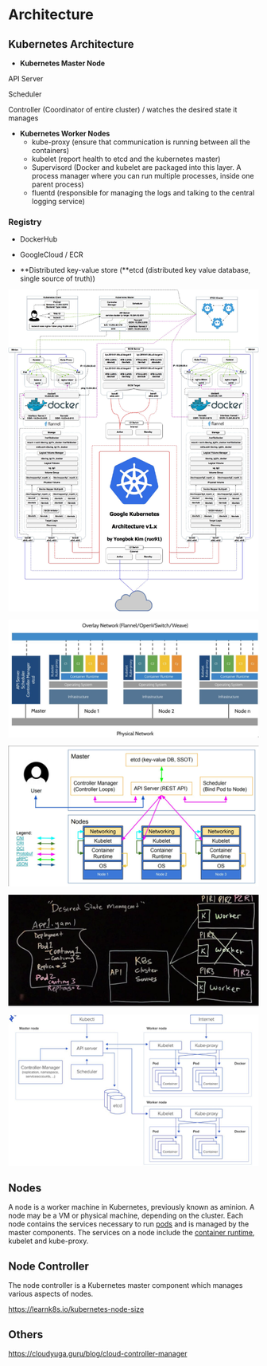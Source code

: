 # Architecture

## Kubernetes Architecture

- **Kubernetes Master Node**

API Server

Scheduler

Controller (Coordinator of entire cluster) / watches the desired state it manages

- **Kubernetes Worker Nodes**
  - kube-proxy (ensure that communication is running between all the containers)
  - kubelet (report health to etcd and the kubernetes master)
  - Supervisord (Docker and kubelet are packaged into this layer. A process manager where you can run multiple processes, inside one parent process)
  - fluentd (responsible for managing the logs and talking to the central logging service)

### Registry

- DockerHub
- GoogleCloud / ECR

- **Distributed key-value store (**etcd (distributed key value database, single source of truth))

![image](../../media/DevOps-Kubernetes-Architecture-image1.jpg)

![image](../../media/DevOps-Kubernetes-Architecture-image2.jpg)

![image](../../media/DevOps-Kubernetes-Architecture-image3.jpg)

![image](../../media/DevOps-Kubernetes-Architecture-image4.jpg)

![image](../../media/DevOps-Kubernetes-Architecture-image5.jpg)

## Nodes

A node is a worker machine in Kubernetes, previously known as aminion. A node may be a VM or physical machine, depending on the cluster. Each node contains the services necessary to run [pods](https://kubernetes.io/docs/concepts/workloads/pods/pod/) and is managed by the master components. The services on a node include the [container runtime](https://kubernetes.io/docs/concepts/overview/components/#node-components), kubelet and kube-proxy.

## Node Controller

The node controller is a Kubernetes master component which manages various aspects of nodes.

https://learnk8s.io/kubernetes-node-size

## Others

https://cloudyuga.guru/blog/cloud-controller-manager
